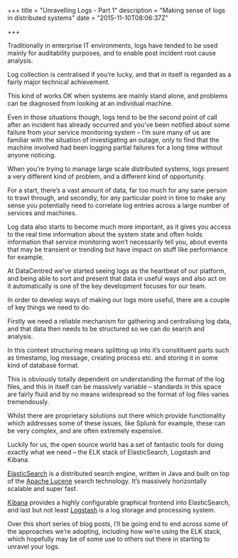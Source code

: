 +++
title = "Unravelling Logs - Part 1"
description = "Making sense of logs in distributed systems"
date = "2015-11-10T08:06:37Z"

+++

Traditionally in enterprise IT environments, logs have tended to be used mainly for auditability purposes, and to enable post incident root cause analysis. 

Log collection is centralised if you’re lucky, and that in itself is regarded as a fairly major technical achievement. 

This kind of works OK when systems are mainly stand alone, and problems can be diagnosed from looking at an individual machine. 

Even in those situations though, logs tend to be the second point of call after an incident has already occurred and you’ve been notified about some failure from your service monitoring system – I’m sure many of us are familiar with the situation of investigating an outage, only to find that the machine involved had been logging partial failures for a long time without anyone noticing.

When you’re trying to manage large scale distributed systems, logs present a very different kind of problem, and a different kind of opportunity. 

For a start, there’s a vast amount of data, far too much for any sane person to trawl through, and secondly, for any particular point in time to make any sense you potentially need to correlate log entries across a large number of services and machines. 

Log data also starts to become much more important, as it gives you access to the real time information about the system state and often holds information that service monitoring won’t necessarily tell you, about events that may be transient  or trending but have impact on stuff like performance for example. 

At DataCentred we’ve started seeing logs as the heartbeat of our platform, and being able to sort and present that data in useful ways and also act on it automatically is one of the key development focuses for our team.

In order to develop ways of making our logs more useful, there are a couple of key things we need to do. 

Firstly we need a reliable mechanism for gathering and centralising log data, and that data then needs to be structured so we can do search and analysis. 

In this context structuring means splitting up into it’s consitituent parts such as timestamp, log message, creating process etc. and storing it in some kind of database format. 

This is obviously totally dependent on understanding the format of the log files, and this in itself can be massively variable – standards in this space are fairly fluid and by no means widespread so the format of log files varies tremendously.

Whilst there are proprietary solutions out there which provide functionality which addresses some of these issues, like Splunk for example, these can be very complex, and are often extremely expensive. 

Luckily for us, the open source world has a set of fantastic tools for doing exactly what we need – the ELK stack of ElasticSearch, Logstash and Kibana.

[ElasticSearch](https://www.elastic.co/products/elasticsearch) is a distributed search engine, written in Java and built on top of the [Apache Lucene](https://lucene.apache.org/core/) search technology. It’s massively horizontally scalable and super fast. 

[Kibana](https://www.elastic.co/products/kibana) provides a highly configurable graphical frontend into ElasticSearch, and last but not least [Logstash](https://www.elastic.co/products/logstash) is a log storage and processing system.

Over this short series of blog posts, I’ll be going end to end across some of the approaches we’re adopting, including how we’re using the ELK stack, which hopefully may be of some use to others out there in starting to unravel your logs.
